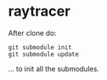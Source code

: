 # raytracer

After clone do:
    
    git submodule init
    git submodule update

... to init all the submodules.
